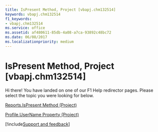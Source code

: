 ```yaml
---
title: IsPresent Method, Project [vbapj.chm132514]
keywords: vbapj.chm132514
f1_keywords:
- vbapj.chm132514
ms.service: office
ms.assetid: af480611-85db-4a08-a7ca-93892c48bc72
ms.date: 06/08/2017
ms.localizationpriority: medium
---
```



# IsPresent Method, Project [vbapj.chm132514]

Hi there! You have landed on one of our F1 Help redirector pages. Please select the topic you were looking for below.

[Reports.IsPresent Method (Project)](https://msdn.microsoft.com/library/6040d01a-d187-2f79-945d-1e85b3539a51%28Office.15%29.aspx)

[Profile.UserName Property (Project)](https://msdn.microsoft.com/library/8af2fe46-7218-39be-efd0-c7dd91f25ac7%28Office.15%29.aspx)

[!include[Support and feedback](~/includes/feedback-boilerplate.md)]